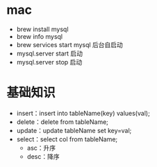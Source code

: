 # mac
* brew install mysql
* brew info mysql
* brew services start mysql   后台自启动
* mysql.server start 启动
* mysql.server stop 启动

# 基础知识
* insert：insert into tableName(key) values(val);
* delete：delete from tableName;
* update：update tableName set key=val;
* select：select col from tableName;
  - asc：升序
  - desc：降序

